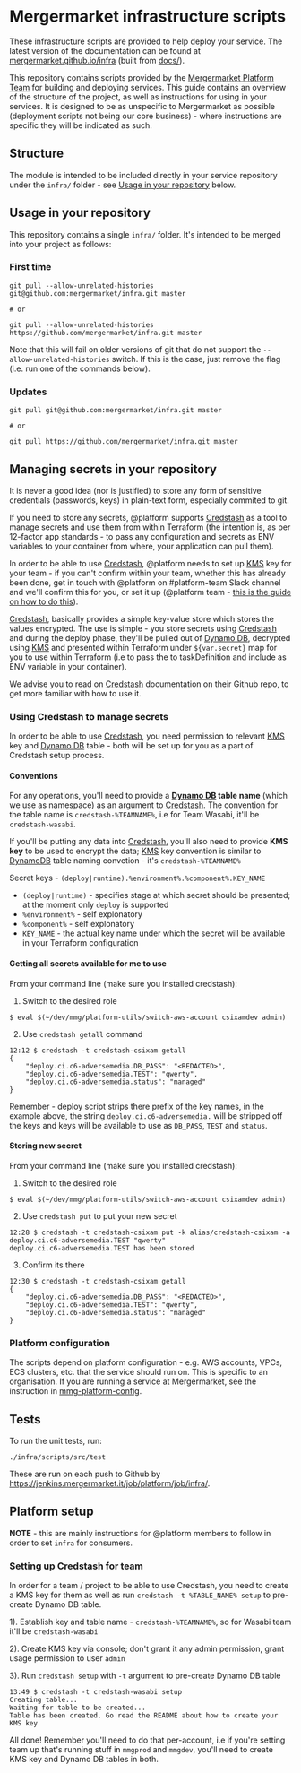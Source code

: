 # Mergermarket infrastructure scripts

These infrastructure scripts are provided to help deploy your service. The latest version of the documentation can be found at [mergermarket.github.io/infra](https://mergermarket.github.io/infra/) (built from [docs/](docs/)).

This repository contains scripts provided by the [Mergermarket Platform Team](mailto:platform@mergermarket.com) for building and deploying services. This guide contains an overview of the structure of the project, as well as instructions for using in your services. It is designed to be as unspecific to Mergermarket as possible (deployment scripts not being our core business) - where instructions are specific they will be indicated as such.

## Structure

The module is intended to be included directly in your service repository under the `infra/` folder - see [Usage in your repository](#usage-in-your-repository) below.

## Usage in your repository

This repository contains a single `infra/` folder. It's intended to be merged into your project as follows:

### First time

    git pull --allow-unrelated-histories git@github.com:mergermarket/infra.git master
    
    # or
    
    git pull --allow-unrelated-histories https://github.com/mergermarket/infra.git master

Note that this will fail on older versions of git that do not support the `--allow-unrelated-histories` switch. If this is the case, just remove the flag (i.e. run one of the commands below).

### Updates

    git pull git@github.com:mergermarket/infra.git master
    
    # or
    
    git pull https://github.com/mergermarket/infra.git master

## Managing secrets in your repository
It is never a good idea (nor is justified) to store any form of sensitive credentials (passwords, keys) in plain-text form, especially commited to git.

If you need to store any secrets, @platform supports [Credstash](https://github.com/fugue/credstash) as a tool to manage secrets and use them from within Terraform (the intention is, as per 12-factor app standards - to pass any configuration and secrets as ENV variables to your container from where, your application can pull them).

In order to be able to use [Credstash](https://github.com/fugue/credstash), @platform needs to set up [KMS](https://aws.amazon.com/kms/) key for your team - if you can't confirm within your team, whether this has already been done, get in touch with @platform on #platform-team Slack channel and we'll confirm this for you, or set it up (@platform team - [this is the guide on how to do this](#setting-up-credstash-for-team)).

[Credstash](https://github.com/fugue/credstash), basically provides a simple key-value store which stores the values encrypted.  The use is simple - you store secrets using [Credstash](https://github.com/fugue/credstash) and during the deploy phase, they'll be pulled out of [Dynamo DB](https://aws.amazon.com/dynamodb/), decrypted using [KMS](https://aws.amazon.com/kms/) and presented within Terraform under `${var.secret}` map for you to use within Terraform (i.e to pass the to taskDefinition and include as ENV variable in your container).

We advise you to read on [Credstash](https://github.com/fugue/credstash) documentation on their Github repo, to get more familiar with how to use it.

### Using Credstash to manage secrets
In order to be able to use [Credstash](https://github.com/fugue/credstash), you need permission to relevant [KMS](https://aws.amazon.com/kms/) key and [Dynamo DB](https://aws.amazon.com/dynamodb/) table - both will be set up for you as a part of Credstash setup process.  

#### Conventions
For any operations, you'll need to provide a **[Dynamo DB](https://aws.amazon.com/dynamodb/) table name** (which we use as namespace) as an argument to [Credstash](https://github.com/fugue/credstash).  The convention for the table name is `credstash-%TEAMNAME%`, i.e for Team Wasabi, it'll be `credstash-wasabi`.

If you'll be putting any data into [Credstash](https://github.com/fugue/credstash), you'll also need to provide **KMS key** to be used to encrypt the data; [KMS](https://aws.amazon.com/kms/) key convention is similar to [DynamoDB](https://aws.amazon.com/dynamodb/) table naming convetion - it's `credstash-%TEAMNAME%`

Secret keys - `(deploy|runtime).%environment%.%component%.KEY_NAME`

* `(deploy|runtime)` - specifies stage at which secret should be presented; at the moment only `deploy` is supported
* `%environment%` - self explonatory
* `%component%` - self explonatory
* `KEY_NAME` - the actual key name under which the secret will be available in your Terraform configuration

#### Getting all secrets available for me to use
From your command line (make sure you installed credstash):

1) Switch to the desired role

```
$ eval $(~/dev/mmg/platform-utils/switch-aws-account csixamdev admin)
```

2) Use `credstash getall` command

```
12:12 $ credstash -t credstash-csixam getall
{
    "deploy.ci.c6-adversemedia.DB_PASS": "<REDACTED>",
    "deploy.ci.c6-adversemedia.TEST": "qwerty",
    "deploy.ci.c6-adversemedia.status": "managed"
}
```

Remember - deploy script strips there prefix of the key names, in the example above, the string `deploy.ci.c6-adversemedia.` will be stripped off the keys and keys will be available to use as `DB_PASS`, `TEST` and `status`.

#### Storing new secret
From your command line (make sure you installed credstash):

1) Switch to the desired role

```
$ eval $(~/dev/mmg/platform-utils/switch-aws-account csixamdev admin)
```

2) Use `credstash put` to put your new secret

```
12:28 $ credstash -t credstash-csixam put -k alias/credstash-csixam -a deploy.ci.c6-adversemedia.TEST "qwerty"
deploy.ci.c6-adversemedia.TEST has been stored
```

3) Confirm its there

```
12:30 $ credstash -t credstash-csixam getall
{
    "deploy.ci.c6-adversemedia.DB_PASS": "<REDACTED>",
    "deploy.ci.c6-adversemedia.TEST": "qwerty",
    "deploy.ci.c6-adversemedia.status": "managed"
}
```

### Platform configuration

The scripts depend on platform configuration - e.g. AWS accounts, VPCs, ECS clusters, etc. that the service should run on. This is specific to an organisation. If you are running a service at Mergermarket, see the instruction in [mmg-platform-config](https://github.com/mergermarket/mmg-platform-config/tree/master/infra/platform-config).

## Tests

To run the unit tests, run:

    ./infra/scripts/src/test

These are run on each push to Github by https://jenkins.mergermarket.it/job/platform/job/infra/.

## Platform setup
**NOTE** - this are mainly instructions for @platform members to follow in order to set `infra` for consumers.

### Setting up Credstash for team
In order for a team / project to be able to use Credstash, you need to create a KMS key for them as well as run `credstash -t %TABLE_NAME% setup` to pre-create Dynamo DB table.

1). Establish key and table name - `credstash-%TEAMNAME%`, so for Wasabi team it'll be `credstash-wasabi`

2). Create KMS key via console; don't grant it any admin permission, grant usage permission to user `admin`

3). Run `credstash setup` with `-t` argument to pre-create Dynamo DB table

```
13:49 $ credstash -t credstash-wasabi setup
Creating table...
Waiting for table to be created...
Table has been created. Go read the README about how to create your KMS key
```

All done!  Remember you'll need to do that per-account, i.e if you're setting team up that's running stuff in `mmgprod` and `mmgdev`, you'll need to create KMS key and Dynamo DB tables in both.
